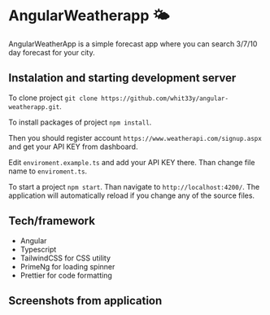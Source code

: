 # AngularWeatherapp 🌤️

AngularWeatherApp is a simple forecast app where you can search 3/7/10 day forecast for your city.

## Instalation and starting development server

To clone project `git clone https://github.com/whit33y/angular-weatherapp.git`.

To install packages of project `npm install`.

Then you should register account `https://www.weatherapi.com/signup.aspx` and get your API KEY from dashboard.

Edit `enviroment.example.ts` and add your API KEY there. Than change file name to `enviroment.ts`.

To start a project `npm start`. Than navigate to `http://localhost:4200/`. The application will automatically reload if you change any of the source files.

## Tech/framework

- Angular
- Typescript
- TailwindCSS for CSS utility
- PrimeNg for loading spinner
- Prettier for code formatting

## Screenshots from application
